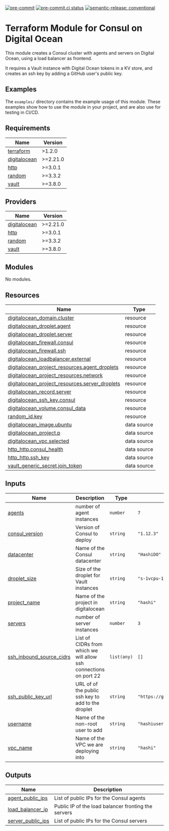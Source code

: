 [![pre-commit](https://img.shields.io/badge/pre--commit-enabled-brightgreen?logo=pre-commit&logoColor=white)](https://github.com/pre-commit/pre-commit) [![pre-commit.ci status](https://results.pre-commit.ci/badge/github/brucellino/terraform-digitalocean-consul/main.svg)](https://results.pre-commit.ci/latest/github/brucellino/terraform-digitalocean-consul/main) [![semantic-release: conventional](https://img.shields.io/badge/semantic--release-conventional-e10079?logo=semantic-release)](https://github.com/semantic-release/semantic-release)

# Terraform Module for Consul on Digital Ocean

This module creates a Consul cluster with agents and servers on Digital Ocean, using a load balancer as frontend.

It requires a Vault instance with Digital Ocean tokens in a KV store, and creates an ssh key by adding a GitHub user's public key.

## Examples

The `examples/` directory contains the example usage of this module.
These examples show how to use the module in your project, and are also use for testing in CI/CD.

<!-- BEGIN_TF_DOCS -->
## Requirements

| Name | Version |
|------|---------|
| <a name="requirement_terraform"></a> [terraform](#requirement\_terraform) | >1.2.0 |
| <a name="requirement_digitalocean"></a> [digitalocean](#requirement\_digitalocean) | >=2.21.0 |
| <a name="requirement_http"></a> [http](#requirement\_http) | >=3.0.1 |
| <a name="requirement_random"></a> [random](#requirement\_random) | >=3.3.2 |
| <a name="requirement_vault"></a> [vault](#requirement\_vault) | >=3.8.0 |

## Providers

| Name | Version |
|------|---------|
| <a name="provider_digitalocean"></a> [digitalocean](#provider\_digitalocean) | >=2.21.0 |
| <a name="provider_http"></a> [http](#provider\_http) | >=3.0.1 |
| <a name="provider_random"></a> [random](#provider\_random) | >=3.3.2 |
| <a name="provider_vault"></a> [vault](#provider\_vault) | >=3.8.0 |

## Modules

No modules.

## Resources

| Name | Type |
|------|------|
| [digitalocean_domain.cluster](https://registry.terraform.io/providers/digitalocean/digitalocean/latest/docs/resources/domain) | resource |
| [digitalocean_droplet.agent](https://registry.terraform.io/providers/digitalocean/digitalocean/latest/docs/resources/droplet) | resource |
| [digitalocean_droplet.server](https://registry.terraform.io/providers/digitalocean/digitalocean/latest/docs/resources/droplet) | resource |
| [digitalocean_firewall.consul](https://registry.terraform.io/providers/digitalocean/digitalocean/latest/docs/resources/firewall) | resource |
| [digitalocean_firewall.ssh](https://registry.terraform.io/providers/digitalocean/digitalocean/latest/docs/resources/firewall) | resource |
| [digitalocean_loadbalancer.external](https://registry.terraform.io/providers/digitalocean/digitalocean/latest/docs/resources/loadbalancer) | resource |
| [digitalocean_project_resources.agent_droplets](https://registry.terraform.io/providers/digitalocean/digitalocean/latest/docs/resources/project_resources) | resource |
| [digitalocean_project_resources.network](https://registry.terraform.io/providers/digitalocean/digitalocean/latest/docs/resources/project_resources) | resource |
| [digitalocean_project_resources.server_droplets](https://registry.terraform.io/providers/digitalocean/digitalocean/latest/docs/resources/project_resources) | resource |
| [digitalocean_record.server](https://registry.terraform.io/providers/digitalocean/digitalocean/latest/docs/resources/record) | resource |
| [digitalocean_ssh_key.consul](https://registry.terraform.io/providers/digitalocean/digitalocean/latest/docs/resources/ssh_key) | resource |
| [digitalocean_volume.consul_data](https://registry.terraform.io/providers/digitalocean/digitalocean/latest/docs/resources/volume) | resource |
| [random_id.key](https://registry.terraform.io/providers/hashicorp/random/latest/docs/resources/id) | resource |
| [digitalocean_image.ubuntu](https://registry.terraform.io/providers/digitalocean/digitalocean/latest/docs/data-sources/image) | data source |
| [digitalocean_project.p](https://registry.terraform.io/providers/digitalocean/digitalocean/latest/docs/data-sources/project) | data source |
| [digitalocean_vpc.selected](https://registry.terraform.io/providers/digitalocean/digitalocean/latest/docs/data-sources/vpc) | data source |
| [http_http.consul_health](https://registry.terraform.io/providers/hashicorp/http/latest/docs/data-sources/http) | data source |
| [http_http.ssh_key](https://registry.terraform.io/providers/hashicorp/http/latest/docs/data-sources/http) | data source |
| [vault_generic_secret.join_token](https://registry.terraform.io/providers/hashicorp/vault/latest/docs/data-sources/generic_secret) | data source |

## Inputs

| Name | Description | Type | Default | Required |
|------|-------------|------|---------|:--------:|
| <a name="input_agents"></a> [agents](#input\_agents) | number of agent instances | `number` | `7` | no |
| <a name="input_consul_version"></a> [consul\_version](#input\_consul\_version) | Version of Consul to deploy | `string` | `"1.12.3"` | no |
| <a name="input_datacenter"></a> [datacenter](#input\_datacenter) | Name of the Consul datacenter | `string` | `"HashiDO"` | no |
| <a name="input_droplet_size"></a> [droplet\_size](#input\_droplet\_size) | Size of the droplet for Vault instances | `string` | `"s-1vcpu-1gb"` | no |
| <a name="input_project_name"></a> [project\_name](#input\_project\_name) | Name of the project in digitalocean | `string` | `"hashi"` | no |
| <a name="input_servers"></a> [servers](#input\_servers) | number of server instances | `number` | `3` | no |
| <a name="input_ssh_inbound_source_cidrs"></a> [ssh\_inbound\_source\_cidrs](#input\_ssh\_inbound\_source\_cidrs) | List of CIDRs from which we will allow ssh connections on port 22 | `list(any)` | `[]` | no |
| <a name="input_ssh_public_key_url"></a> [ssh\_public\_key\_url](#input\_ssh\_public\_key\_url) | URL of of the public ssh key to add to the droplet | `string` | `"https://github.com/brucellino.keys"` | no |
| <a name="input_username"></a> [username](#input\_username) | Name of the non-root user to add | `string` | `"hashiuser"` | no |
| <a name="input_vpc_name"></a> [vpc\_name](#input\_vpc\_name) | Name of the VPC we are deploying into | `string` | `"hashi"` | no |

## Outputs

| Name | Description |
|------|-------------|
| <a name="output_agent_public_ips"></a> [agent\_public\_ips](#output\_agent\_public\_ips) | List of public IPs for the Consul agents |
| <a name="output_load_balancer_ip"></a> [load\_balancer\_ip](#output\_load\_balancer\_ip) | Public IP of the load balancer fronting the servers |
| <a name="output_server_public_ips"></a> [server\_public\_ips](#output\_server\_public\_ips) | List of public IPs for the Consul servers |
<!-- END_TF_DOCS -->
